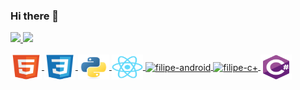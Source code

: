 ### Hi there 👋


<div>

<a href="https://github.com/Saraiva97">
  
  <img height="180em" src="https://github-readme-stats.vercel.app/api?username=Saraiva97&show_icons=true&theme=cayman&include_all_commits=true&count_private=true"/>
  <img height="180em" src="https://github-readme-stats.vercel.app/api/top-langs/?username=Saraiva97&layout=compact&langs_count=7&theme=cayman"/>
</div>
   
  <div style="display: inline_block"><br>
   <img align="center" alt="filipe-HTML" height="40" width="50" src="https://raw.githubusercontent.com/devicons/devicon/master/icons/html5/html5-original.svg">
  <img align="center" alt="filipe-CSS" height="40" width="50" src="https://raw.githubusercontent.com/devicons/devicon/master/icons/css3/css3-original.svg">
   <img align="center" alt="filipe-Python" height="40" width="50" src="https://raw.githubusercontent.com/devicons/devicon/master/icons/python/python-original.svg">
  <img align="center" alt="filipe-React" height="40" width="50" src="https://raw.githubusercontent.com/devicons/devicon/master/icons/react/react-original.svg">
  <img align="center" alt="filipe-android" height="40" width="50" src="https://cdn.jsdelivr.net/gh/devicons/devicon/icons/android/android-original-wordmark.svg" />
   <img align="center" alt="filipe-c+" height="40" width="50"src="https://cdn.jsdelivr.net/gh/devicons/devicon/icons/cplusplus/cplusplus-line.svg" />
  <img align="center" alt="filipe-Csharp" height="40" width="50" src="https://raw.githubusercontent.com/devicons/devicon/master/icons/csharp/csharp-original.svg">
</div>

